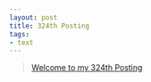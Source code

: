 ```yaml
---
layout: post
title: 324th Posting
tags: 
- text
---
```


> [Welcome to my 324th Posting](https://janghan-kor.tistory.com/1314)
